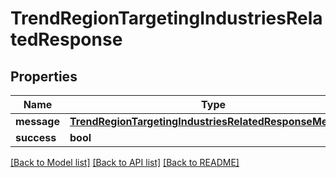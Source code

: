 # TrendRegionTargetingIndustriesRelatedResponse

## Properties
Name | Type | Description | Notes
------------ | ------------- | ------------- | -------------
**message** | [**TrendRegionTargetingIndustriesRelatedResponseMessage**](TrendRegionTargetingIndustriesRelatedResponseMessage.md) |  | [optional] 
**success** | **bool** |  | [optional] 

[[Back to Model list]](../README.md#documentation-for-models) [[Back to API list]](../README.md#documentation-for-api-endpoints) [[Back to README]](../README.md)


